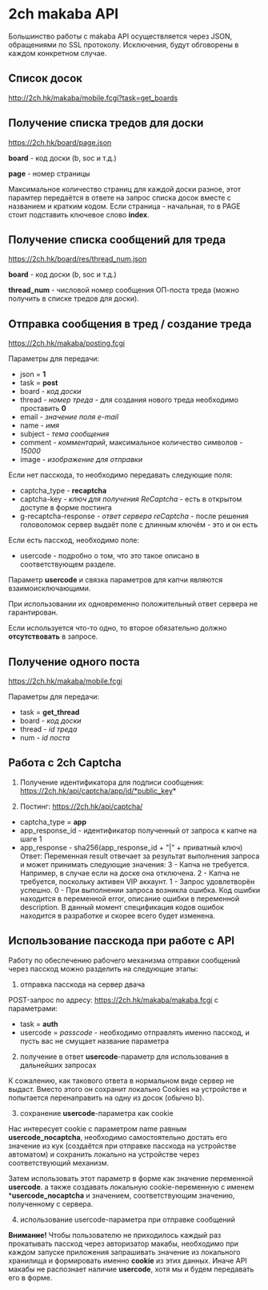 # 2ch makaba API

Большинство работы с makaba API осуществляется через JSON, обращениями по SSL протоколу.
Исключения, будут обговорены в каждом конкретном случае.

## Список досок

http://2ch.hk/makaba/mobile.fcgi?task=get_boards


## Получение списка тредов для доски

https://2ch.hk/board/page.json

**board** - код доски (b, soc и т.д.)

**page** - номер страницы

Максимальное количество страниц для каждой доски разное, этот парамтер передаётся в ответе на запрос списка досок вместе с названием и кратким кодом.
Если страница - начальная, то в PAGE стоит подставить ключевое слово **index**.


## Получение списка сообщений для треда

https://2ch.hk/board/res/thread_num.json

**board** - код доски (b, soc и т.д.)

**thread_num** - числовой номер сообщения ОП-поста треда (можно получить в списке тредов для доски).


## Отправка сообщения в тред / создание треда

https://2ch.hk/makaba/posting.fcgi

Параметры для передачи:

+ json = **1**
+ task = **post**
+ board - *код доски*
+ thread - *номер треда* - для создания нового треда необходимо проставить **0**
+ email - *значение поля e-mail*
+ name - *имя*
+ subject - *тема сообщения*
+ comment - *комментарий*, максимальное количество символов - *15000*
+ image - *изображение для отправки*

Если нет пасскода, то необходимо передавать следующие поля:
+ captcha_type - **recaptcha**
+ captcha-key - *ключ для получения ReCaptcha* - есть в открытом доступе в форме постинга
+ g-recaptcha-response - *ответ сервера reCaptcha* - после решения головоломок сервер выдаёт поле с длинным ключём - это и он есть

Если есть пасскод, необходимо поле:
+ usercode - подробно о том, что это такое описано в соответствующем разделе.

Параметр **usercode** и связка параметров для капчи являются взаимоисключающими.

При использовании их одновременно положительный ответ сервера не гарантирован.

Если используется что-то одно, то второе обязательно должно **отсутствовать** в запросе.


## Получение одного поста
https://2ch.hk/makaba/mobile.fcgi

Параметры для передачи:

+ task = **get_thread**
+ board - *код доски*
+ thread - *id треда*
+ num - *id поста*

## Работа с 2ch Captcha

1. Получение идентификатора для подписи сообщения: https://2ch.hk/api/captcha/app/id/*public_key*

2. Постинг: https://2ch.hk/api/captcha/
+ captcha_type = **app**
+ app_response_id - идентификатор полученный от запроса к капче на шаге 1
+ app_response - sha256(app_response_id + "|" + приватный ключ)
Ответ: Переменная result отвечает за результат выполнения запроса и может принимать следующие значения:
3 - Капча не требуется. Например, в случае если на доске она отключена.
2 - Капча не требуется, поскольку активен VIP аккаунт.
1 - Запрос удовлетворён успешно.
0 - При выполнении запроса возникла ошибка. Код ошибки находится в переменной error, описание ошибки в переменной description. В данный момент спецификация кодов ошибок находится в разработке и скорее всего будет изменена.

## Использование пасскода при работе с API

Работу по обеспечению рабочего механизма отправки сообщений через пасскод можно разделить на следующие этапы:

1) отправка пасскода на сервер двача

POST-запрос по адресу: https://2ch.hk/makaba/makaba.fcgi с параметрами:
  + task = **auth**
  + usercode = *passcode* - необходимо отправлять именно пасскод, и пусть вас не смущает название параметра

2) получение в ответ **usercode**-параметр для использования в дальнейших запросах

К сожалению, как такового ответа в нормальном виде сервер не выдаст. Вместо этого он сохранит локально Cookies на устройстве и попытается перенаправить на одну из досок (обычно b).

3) сохранение **usercode**-параметра как cookie

Нас интересует cookie с параметром name равным **usercode_nocaptcha**, необходимо самостоятельно достать его значение из кук (создаётся при отправке пасскода на устройстве автоматом) и сохранить локально на устройстве через соответствующий механизм.

Затем использовать этот параметр в форме как значение переменной **usercode**. а также создавать локальную cookie-переменную с именем ***usercode_nocaptcha** и значением, соответствующим значению, полученному с сервера.

4) использование usercode-параметра при отправке сообщений

**Внимание!**  Чтобы пользователю не приходилось каждый раз прокатывать пасскод через авторизатор макабы, необходимо при каждом запуске приложения запрашивать значение из локального хранилища и формировать именно **cookie** из этих данных. Иначе API макабы не распознает наличие **usercode**, хотя мы и будем передавать его в форме.

